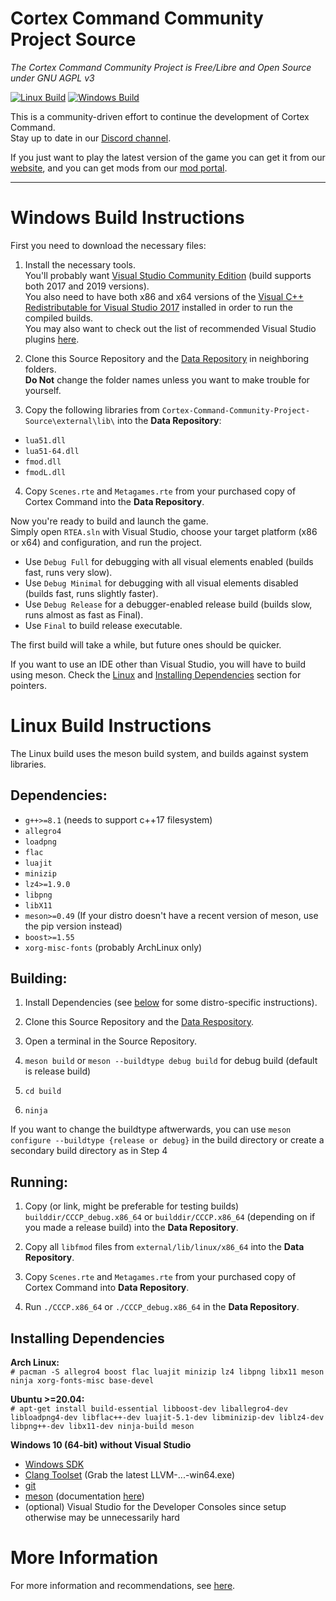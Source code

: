 # Cortex Command Community Project Source
*The Cortex Command Community Project is Free/Libre and Open Source under GNU AGPL v3*

[![Linux Build](https://github.com/cortex-command-community/Cortex-Command-Community-Project-Source/actions/workflows/meson.yml/badge.svg)](https://github.com/cortex-command-community/Cortex-Command-Community-Project-Source/actions/workflows/meson.yml) [![Windows Build](https://github.com/cortex-command-community/Cortex-Command-Community-Project-Source/actions/workflows/msbuild.yml/badge.svg)](https://github.com/cortex-command-community/Cortex-Command-Community-Project-Source/actions/workflows/msbuild.yml)

This is a community-driven effort to continue the development of Cortex Command.  
Stay up to date in our [Discord channel](https://discord.gg/TSU6StNQUG).

If you just want to play the latest version of the game you can get it from our [website](https://cortex-command-community.github.io), and you can get mods from our [mod portal](https://cccp.mod.io).

***

# Windows Build Instructions
First you need to download the necessary files:

1. Install the necessary tools.  
You'll probably want [Visual Studio Community Edition](https://visualstudio.microsoft.com/downloads/) (build supports both 2017 and 2019 versions).  
You also need to have both x86 and x64 versions of the [Visual C++ Redistributable for Visual Studio 2017](https://support.microsoft.com/en-us/help/2977003/the-latest-supported-visual-c-downloads) installed in order to run the compiled builds.  
You may also want to check out the list of recommended Visual Studio plugins [here](https://github.com/cortex-command-community/Cortex-Command-Community-Project-Source/wiki/Information,-Recommended-Plugins-and-Useful-Links).

2. Clone this Source Repository and the [Data Repository](https://github.com/cortex-command-community/Cortex-Command-Community-Project-Data) in neighboring folders.  
**Do Not** change the folder names unless you want to make trouble for yourself.

3. Copy the following libraries from `Cortex-Command-Community-Project-Source\external\lib\` into the **Data Repository**:
* `lua51.dll`
* `lua51-64.dll`
* `fmod.dll`
* `fmodL.dll`

4. Copy `Scenes.rte` and `Metagames.rte` from your purchased copy of Cortex Command into the **Data Repository**.

Now you're ready to build and launch the game.  
Simply open `RTEA.sln` with Visual Studio, choose your target platform (x86 or x64) and configuration, and run the project.

* Use `Debug Full` for debugging with all visual elements enabled (builds fast, runs very slow).
* Use `Debug Minimal` for debugging with all visual elements disabled (builds fast, runs slightly faster).
* Use `Debug Release` for a debugger-enabled release build (builds slow, runs almost as fast as Final).
* Use `Final` to build release executable.

The first build will take a while, but future ones should be quicker.

If you want to use an IDE other than Visual Studio, you will have to build using meson. Check the [Linux](#building) and [Installing Dependencies](#installing-dependencies) section for pointers.

# Linux Build Instructions
The Linux build uses the meson build system, and builds against system libraries.

## Dependencies:

* `g++>=8.1` (needs to support c++17 filesystem)
* `allegro4`
* `loadpng`
* `flac`
* `luajit`
* `minizip`
* `lz4>=1.9.0`
* `libpng`
* `libX11`
* `meson>=0.49` (If your distro doesn't have a recent version of meson, use the pip version instead)
* `boost>=1.55`
* `xorg-misc-fonts` (probably ArchLinux only)

## Building:

1. Install Dependencies (see [below](#installing-dependencies) for some distro-specific instructions).

2. Clone this Source Repository and the [Data Respository](https://github.com/cortex-command-community/Cortex-Command-Community-Project-Data).

3. Open a terminal in the Source Repository.

4. `meson build` or `meson --buildtype debug build` for debug build (default is release build)

5. `cd build`

6. `ninja`

If you want to change the buildtype aftwerwards, you can use `meson configure --buildtype {release or debug}` in the build directory or create a secondary build directory as in Step 4


## Running:

1. Copy (or link, might be preferable for testing builds) `builddir/CCCP_debug.x86_64` or `builddir/CCCP.x86_64` (depending on if you made a release build) into the **Data Repository**.

2. Copy all `libfmod` files from `external/lib/linux/x86_64` into the **Data Repository**.

3. Copy `Scenes.rte` and `Metagames.rte` from your purchased copy of Cortex Command into **Data Repository**.

4. Run `./CCCP.x86_64` or `./CCCP_debug.x86_64` in the **Data Repository**.

## Installing Dependencies

**Arch Linux:**  
`# pacman -S allegro4 boost flac luajit minizip lz4 libpng libx11 meson ninja xorg-fonts-misc base-devel`

**Ubuntu >=20.04:**  
`# apt-get install build-essential libboost-dev liballegro4-dev libloadpng4-dev libflac++-dev luajit-5.1-dev libminizip-dev liblz4-dev libpng++-dev libx11-dev ninja-build meson`  

**Windows 10 (64-bit) without Visual Studio**  
- [Windows SDK](https://developer.microsoft.com/de-de/windows/downloads/windows-10-sdk/)
- [Clang Toolset](https://github.com/llvm/llvm-project/releases) (Grab the latest LLVM-...-win64.exe)
- [git](https://www.git-scm.org)
- [meson](https://github.com/mesonbuild/meson/releases) (documentation [here](https://www.mesonbuild.com))
- (optional) Visual Studio for the Developer Consoles since setup otherwise may be unnecessarily hard

# More Information

For more information and recommendations, see [here](https://github.com/cortex-command-community/Cortex-Command-Community-Project-Source/wiki/Information,-Recommended-Plugins-and-Useful-Links).
